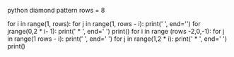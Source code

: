  python diamond pattern
rows = 8

for i in range(1, rows):
for j in range(1, rows - i):
print(' ', end='')
for jrange(0,2 * i- 1):
print(' * ', end=' ')
 print()
 for i in range (rows -2,0,-1):
 for j in range(1 rows - i):
 print(' ', end=' ')
 for j in range(1,2 * i):
 print(' * ', end=' ')
 print()
